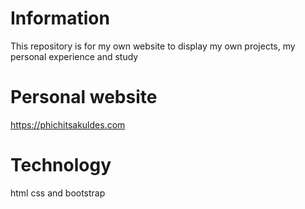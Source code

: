 # Information
This repository is for my own website to display my own projects, my personal experience and study

# Personal website
https://phichitsakuldes.com

# Technology
html css and bootstrap
